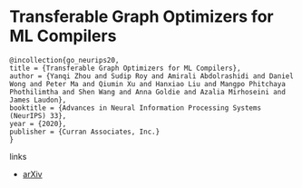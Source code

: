 # Transferable Graph Optimizers for ML Compilers

```
@incollection{go_neurips20,
title = {Transferable Graph Optimizers for ML Compilers},
author = {Yanqi Zhou and Sudip Roy and Amirali Abdolrashidi and Daniel Wong and Peter Ma and Qiumin Xu and Hanxiao Liu and Mangpo Phitchaya Phothilimtha and Shen Wang and Anna Goldie and Azalia Mirhoseini and James Laudon},
booktitle = {Advances in Neural Information Processing Systems (NeurIPS) 33},
year = {2020},
publisher = {Curran Associates, Inc.}
}
```

links
- [arXiv](https://arxiv.org/abs/2010.12438)
